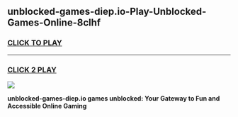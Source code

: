
## unblocked-games-diep.io-Play-Unblocked-Games-Online-8clhf
<h3>
<a href="https://premium76.site?title=unblocked-games-diep.io&ref=25A">CLICK TO PLAY</a></h3>
<hr>

<h3>
<a href="https://premium76.site?title=unblocked-games-diep.io&ref=25A">CLICK 2 PLAY</a>
  
</h3>

<a href="https://premium76.site?title=unblocked-games-diep.io&ref=25A"><img src="https://clearcache.store/games.png"></a>


**unblocked-games-diep.io games unblocked: Your Gateway to Fun and Accessible Online Gaming**
